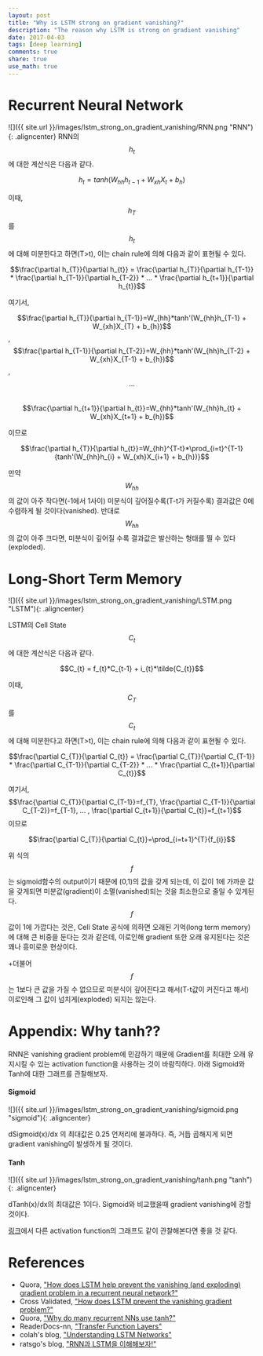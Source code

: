```yaml
---
layout: post
title: "Why is LSTM strong on gradient vanishing?"
description: "The reason why LSTM is strong on gradient vanishing"
date: 2017-04-03
tags: [deep learning]
comments: true
share: true
use_math: true
---
```


# Recurrent Neural Network

![]({{ site.url }}/images/lstm_strong_on_gradient_vanishing/RNN.png "RNN"){: .aligncenter}
RNN의 $$h_{t}$$에 대한 계산식은 다음과 같다.  
  
$$h_{t}=tanh(W_{hh}h_{t-1} + W_{xh}X_{t} + b_{h})$$

이때, $$h_{T}$$를 $$h_{t}$$에 대해 미분한다고 하면(T>t), 이는 chain rule에 의해 다음과 같이 표현될 수 있다. 
 
$$\frac{\partial h_{T}}{\partial h_{t}} = 
\frac{\partial h_{T}}{\partial h_{T-1}} * 
\frac{\partial h_{T-1}}{\partial h_{T-2}} *
... * 
\frac{\partial h_{t+1}}{\partial h_{t}}$$    

여기서,    

$$\frac{\partial h_{T}}{\partial h_{T-1}}=W_{hh}*tanh'(W_{hh}h_{T-1} + W_{xh}X_{T} + b_{h})$$, 
$$\frac{\partial h_{T-1}}{\partial h_{T-2}}=W_{hh}*tanh'(W_{hh}h_{T-2} + W_{xh}X_{T-1} + b_{h})$$,     
$$...$$    
$$\frac{\partial h_{t+1}}{\partial h_{t}}=W_{hh}*tanh'(W_{hh}h_{t} + W_{xh}X_{t+1} + b_{h})$$    

이므로

$$\frac{\partial h_{T}}{\partial h_{t}}=W_{hh}^{T-t}*\prod_{i=t}^{T-1}{tanh'(W_{hh}h_{i} + W_{xh}X_{i+1} + b_{h})}$$

만약 $$W_{hh}$$의 값이 아주 작다면(-1에서 1사이) 미분식이 깊어질수록(T-t가 커질수록) 결과값은 0에 수렴하게 될 것이다(vanished). 반대로 $$W_{hh}$$의 값이 아주 크다면, 미분식이 깊어질 수록 결과값은 발산하는 형태를 띌 수 있다(exploded).

# Long-Short Term Memory

![]({{ site.url }}/images/lstm_strong_on_gradient_vanishing/LSTM.png "LSTM"){: .aligncenter}

LSTM의 Cell State $$C_{t}$$에 대한 계산식은 다음과 같다.

$$C_{t} = f_{t}*C_{t-1} + i_{t}*\tilde{C_{t}}$$

이때, $$C_{T}$$를 $$C_{t}$$에 대해 미분한다고 하면(T>t), 이는 chain rule에 의해 다음과 같이 표현될 수 있다. 

$$\frac{\partial C_{T}}{\partial C_{t}} = 
\frac{\partial C_{T}}{\partial C_{T-1}} * 
\frac{\partial C_{T-1}}{\partial C_{T-2}} *
... * 
\frac{\partial C_{t+1}}{\partial C_{t}}$$    

여기서, $$\frac{\partial C_{T}}{\partial C_{T-1}}=f_{T}, \frac{\partial C_{T-1}}{\partial C_{T-2}}=f_{T-1}, ... , \frac{\partial C_{t+1}}{\partial C_{t}}=f_{t+1}$$ 이므로

$$\frac{\partial C_{T}}{\partial C_{t}}=\prod_{i=t+1}^{T}{f_{i}}$$

위 식의 $$f$$는 sigmoid함수의 output이기 때문에 (0,1)의 값을 갖게 되는데, 이 값이 1에 가까운 값을 갖게되면 미분값(gradient)이 소멸(vanished)되는 것을 최소한으로 줄일 수 있게된다. 
$$f$$값이 1에 가깝다는 것은, Cell State 공식에 의하면 오래된 기억(long term memory)에 대해 큰 비중을 둔다는 것과 같은데, 이로인해 gradient 또한 오래 유지된다는 것은 꽤나 흥미로운 현상이다.     

+더불어 $$f$$는 1보다 큰 값을 가질 수 없으므로 미분식이 깊어진다고 해서(T-t값이 커진다고 해서) 이로인해 그 값이 넘치게(exploded) 되지는 않는다.

# Appendix: Why tanh??

RNN은 vanishing gradient problem에 민감하기 때문에 Gradient를 최대한 오래 유지시킬 수 있는 activation function을 사용하는 것이 바람직하다. 
아래 Sigmoid와 Tanh에 대한 그래프를 관찰해보자.

#### Sigmoid
![]({{ site.url }}/images/lstm_strong_on_gradient_vanishing/sigmoid.png "sigmoid"){: .aligncenter}

dSigmoid(x)/dx 의 최대값은 0.25 언저리에 불과하다. 즉, 거듭 곱해지게 되면 gradient vanishing이 발생하게 될 것이다.

#### Tanh
![]({{ site.url }}/images/lstm_strong_on_gradient_vanishing/tanh.png "tanh"){: .aligncenter}

dTanh(x)/dx의 최대값은 1이다. Sigmoid와 비교했을때 gradient vanishing에 강할 것이다.

[링크](https://nn.readthedocs.io/en/rtd/transfer/)에서 다른 activation function의 그래프도 같이 관찰해본다면 좋을 것 같다.

# References

* Quora, ["How does LSTM help prevent the vanishing (and exploding) gradient problem in a recurrent neural network?"](https://www.quora.com/How-does-LSTM-help-prevent-the-vanishing-and-exploding-gradient-problem-in-a-recurrent-neural-network)
* Cross Validated, ["How does LSTM prevent the vanishing gradient problem?"](http://stats.stackexchange.com/questions/185639/how-does-lstm-prevent-the-vanishing-gradient-problem)
* Quora, ["Why do many recurrent NNs use tanh?"](https://www.quora.com/Why-do-many-recurrent-NNs-use-tanh)
* ReaderDocs-nn, ["Transfer Function Layers"](https://nn.readthedocs.io/en/rtd/transfer/)
* colah's blog, ["Understanding LSTM Networks"](http://colah.github.io/posts/2015-08-Understanding-LSTMs/)
* ratsgo's blog, ["RNN과 LSTM을 이해해보자!"](https://ratsgo.github.io/natural%20language%20processing/2017/03/09/rnnlstm/)
